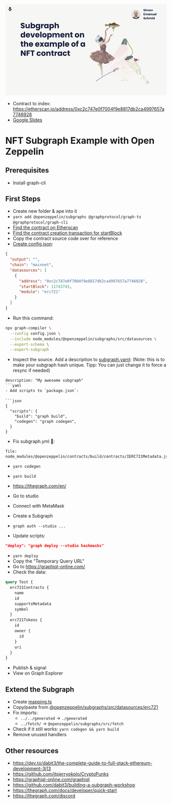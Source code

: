![Top Slide](./slide.jpg)

- Contract to index: https://etherscan.io/address/0xc2c747e0f7004f9e8817db2ca4997657a7746928
- [Google Slides](https://docs.google.com/presentation/d/1braNq81WswM31CwMEyL4mKl-BqtnwzED5iFlDftShDA/edit?usp=sharing)

# NFT Subgraph Example with Open Zeppelin

## Prerequisites

- Install graph-cli

## First Steps

- Create new folder & ape into it
- `yarn add @openzeppelin/subgraphs @graphprotocol/graph-ts @graphprotocol/graph-cli`
- [Find the contract on Etherscan](https://etherscan.io/address/0xc2c747e0f7004f9e8817db2ca4997657a7746928)
- [Find the contract creation transaction for startBlock](https://etherscan.io/tx/0xe9e60dc12e1a7bc545aa497bc494f5f54ce81da06de4f6fef50459816218e66b)
- Copy the contract source code over for reference
- [Create config.json](./config.json):

```json
{
  "output": "",
  "chain": "mainnet",
  "datasources": [
    {
      "address": "0xc2c747e0f7004f9e8817db2ca4997657a7746928",
      "startBlock": 11743743,
      "module": "erc721"
    }
  ]
}
```

- Run this command:

```bash
npx graph-compiler \
  --config config.json \
  --include node_modules/@openzeppelin/subgraphs/src/datasources \
  --export-schema \
  --export-subgraph
```

- Inspect the source. Add a description to [subgraph.yaml](./subgraph.yaml): (Note: this is to make your subgraph hash unique. Tipp: You can just change it to force a resync if needed)

````
description: "My awesome subgraph"
```yaml
- Add scripts to `package.json`:

```json
{
  "scripts": {
    "build": "graph build",
    "codegen": "graph codegen",
  }
}
````

- Fix subgraph.yml 🤯:

```
file: node_modules/@openzeppelin/contracts/build/contracts/IERC721Metadata.json
```

- `yarn codegen`
- `yarn build`

- https://thegraph.com/en/
- Go to studio
- Connect with MetaMask
- Create a Subgraph
- `graph auth --studio ...`
- Update scripts:

```json
"deploy": "graph deploy --studio hashmasks"
```

- `yarn deploy`
- Copy the "Temporary Query URL"
- Go to https://graphiql-online.com/
- Check the data:

```graphql
query Test {
  erc721Contracts {
    name
    id
    supportsMetadata
    symbol
  }
  erc721Tokens {
    id
    owner {
      id
    }
    uri
  }
}
```

- Publish & signal
- View on Graph Explorer

## Extend the Subgraph

- Create [mapping.ts](./mapping.ts)
- Copy/paste from [@openzeppelin/subgraphs/src/datasources/erc721](./node_modules/@openzeppelin/subgraphs/src/datasources/erc721.ts)
- Fix imports:
  - `../../generated` -> `./generated`
  - `../fetch/` -> `@openzeppelin/subgraphs/src/fetch`
- Check if it still works: `yarn codegen && yarn build`
- Remove unused handlers

## Other resources

- https://dev.to/dabit3/the-complete-guide-to-full-stack-ethereum-development-3j13
- https://github.com/itsjerryokolo/CryptoPunks
- https://graphiql-online.com/graphiql
- https://github.com/dabit3/building-a-subgraph-workshop
- https://thegraph.com/docs/developer/quick-start
- https://thegraph.com/discord
